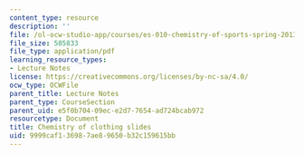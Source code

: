 ```yaml
---
content_type: resource
description: ''
file: /ol-ocw-studio-app/courses/es-010-chemistry-of-sports-spring-2013/9999caf136987ae89650b32c159615bb_MITES_010S13_lec11.pdf
file_size: 505833
file_type: application/pdf
learning_resource_types:
- Lecture Notes
license: https://creativecommons.org/licenses/by-nc-sa/4.0/
ocw_type: OCWFile
parent_title: Lecture Notes
parent_type: CourseSection
parent_uid: e5f0b704-09ec-e2d7-7654-ad724bcab972
resourcetype: Document
title: Chemistry of clothing slides
uid: 9999caf1-3698-7ae8-9650-b32c159615bb
---
```

